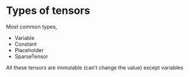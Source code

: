 # Types of tensors

Most common types,

- Variable
- Constant
- Placeholder
- SparseTensor

All these tensors are immutable (can’t change the value) except variables